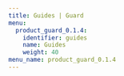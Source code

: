 ```yaml
---
title: Guides | Guard
menu:
  product_guard_0.1.4:
    identifier: guides
    name: Guides
    weight: 40
menu_name: product_guard_0.1.4
---
```


